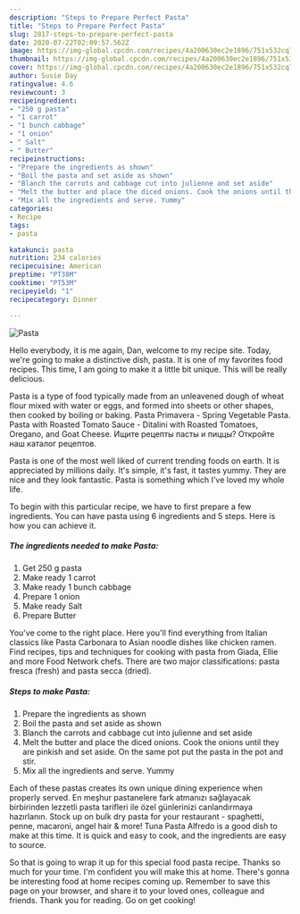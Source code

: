 ```yaml
---
description: "Steps to Prepare Perfect Pasta"
title: "Steps to Prepare Perfect Pasta"
slug: 2817-steps-to-prepare-perfect-pasta
date: 2020-07-22T02:09:57.562Z
image: https://img-global.cpcdn.com/recipes/4a200630ec2e1896/751x532cq70/pasta-recipe-main-photo.jpg
thumbnail: https://img-global.cpcdn.com/recipes/4a200630ec2e1896/751x532cq70/pasta-recipe-main-photo.jpg
cover: https://img-global.cpcdn.com/recipes/4a200630ec2e1896/751x532cq70/pasta-recipe-main-photo.jpg
author: Susie Day
ratingvalue: 4.6
reviewcount: 3
recipeingredient:
- "250 g pasta"
- "1 carrot"
- "1 bunch cabbage"
- "1 onion"
- " Salt"
- " Butter"
recipeinstructions:
- "Prepare the ingredients as shown"
- "Boil the pasta and set aside as shown"
- "Blanch the carrots and cabbage cut into julienne and set aside"
- "Melt the butter and place the diced onions. Cook the onions until they are pinkish and set aside. On the same pot put the pasta in the pot and stir."
- "Mix all the ingredients and serve. Yummy"
categories:
- Recipe
tags:
- pasta

katakunci: pasta 
nutrition: 234 calories
recipecuisine: American
preptime: "PT38M"
cooktime: "PT53M"
recipeyield: "1"
recipecategory: Dinner

---
```



![Pasta](https://img-global.cpcdn.com/recipes/4a200630ec2e1896/751x532cq70/pasta-recipe-main-photo.jpg)

Hello everybody, it is me again, Dan, welcome to my recipe site. Today, we're going to make a distinctive dish, pasta. It is one of my favorites food recipes. This time, I am going to make it a little bit unique. This will be really delicious.

Pasta is a type of food typically made from an unleavened dough of wheat flour mixed with water or eggs, and formed into sheets or other shapes, then cooked by boiling or baking. Pasta Primavera - Spring Vegetable Pasta. Pasta with Roasted Tomato Sauce - Ditalini with Roasted Tomatoes, Oregano, and Goat Cheese. Ищите рецепты пасты и пиццы? Откройте наш каталог рецептов.

Pasta is one of the most well liked of current trending foods on earth. It is appreciated by millions daily. It's simple, it's fast, it tastes yummy. They are nice and they look fantastic. Pasta is something which I've loved my whole life.


To begin with this particular recipe, we have to first prepare a few ingredients. You can have pasta using 6 ingredients and 5 steps. Here is how you can achieve it.

<!--inarticleads1-->

##### The ingredients needed to make Pasta:

1. Get 250 g pasta
1. Make ready 1 carrot
1. Make ready 1 bunch cabbage
1. Prepare 1 onion
1. Make ready  Salt
1. Prepare  Butter


You&#39;ve come to the right place. Here you&#39;ll find everything from Italian classics like Pasta Carbonara to Asian noodle dishes like chicken ramen. Find recipes, tips and techniques for cooking with pasta from Giada, Ellie and more Food Network chefs. There are two major classifications: pasta fresca (fresh) and pasta secca (dried). 

<!--inarticleads2-->

##### Steps to make Pasta:

1. Prepare the ingredients as shown
1. Boil the pasta and set aside as shown
1. Blanch the carrots and cabbage cut into julienne and set aside
1. Melt the butter and place the diced onions. Cook the onions until they are pinkish and set aside. On the same pot put the pasta in the pot and stir.
1. Mix all the ingredients and serve. Yummy


Each of these pastas creates its own unique dining experience when properly served. En meşhur pastanelere fark atmanızı sağlayacak birbirinden lezzetli pasta tarifleri ile özel günlerinizi canlandırmaya hazırlanın. Stock up on bulk dry pasta for your restaurant - spaghetti, penne, macaroni, angel hair &amp; more! Tuna Pasta Alfredo is a good dish to make at this time. It is quick and easy to cook, and the ingredients are easy to source. 

So that is going to wrap it up for this special food pasta recipe. Thanks so much for your time. I'm confident you will make this at home. There's gonna be interesting food at home recipes coming up. Remember to save this page on your browser, and share it to your loved ones, colleague and friends. Thank you for reading. Go on get cooking!
